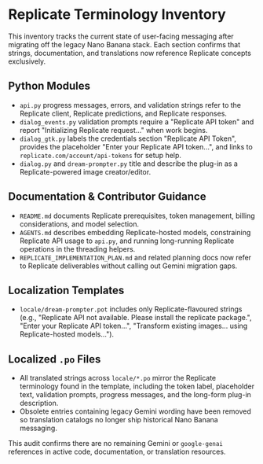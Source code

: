 # Replicate Terminology Inventory

This inventory tracks the current state of user-facing messaging after migrating off the legacy Nano Banana stack. Each section confirms that strings, documentation, and translations now reference Replicate concepts exclusively.

## Python Modules
- `api.py` progress messages, errors, and validation strings refer to the Replicate client, Replicate predictions, and Replicate responses.
- `dialog_events.py` validation prompts require a "Replicate API token" and report "Initializing Replicate request..." when work begins.
- `dialog_gtk.py` labels the credentials section "Replicate API Token", provides the placeholder "Enter your Replicate API token...", and links to `replicate.com/account/api-tokens` for setup help.
- `dialog.py` and `dream-prompter.py` title and describe the plug-in as a Replicate-powered image creator/editor.

## Documentation & Contributor Guidance
- `README.md` documents Replicate prerequisites, token management, billing considerations, and model selection.
- `AGENTS.md` describes embedding Replicate-hosted models, constraining Replicate API usage to `api.py`, and running long-running Replicate operations in the threading helpers.
- `REPLICATE_IMPLEMENTATION_PLAN.md` and related planning docs now refer to Replicate deliverables without calling out Gemini migration gaps.

## Localization Templates
- `locale/dream-prompter.pot` includes only Replicate-flavoured strings (e.g., "Replicate API not available. Please install the replicate package.", "Enter your Replicate API token...", "Transform existing images... using Replicate-hosted models...").

## Localized `.po` Files
- All translated strings across `locale/*.po` mirror the Replicate terminology found in the template, including the token label, placeholder text, validation prompts, progress messages, and the long-form plug-in description.
- Obsolete entries containing legacy Gemini wording have been removed so translation catalogs no longer ship historical Nano Banana messaging.

This audit confirms there are no remaining Gemini or `google-genai` references in active code, documentation, or translation resources.
